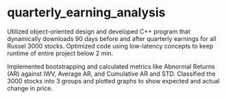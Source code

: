 # quarterly_earning_analysis

Utilized object-oriented design and developed C++ program that dynamically downloads 90 days before and after quarterly earnings for all Russel 3000 stocks. Optimized code using low-latency concepts to keep runtime of entire project below 2 min.

Implemented bootstrapping and calculated metrics like Abnormal Returns (AR) against IWV, Average AR, and Cumulative AR and STD. Classified the 3000 stocks into 3 groups and plotted graphs to show expected and actual change in price. 
